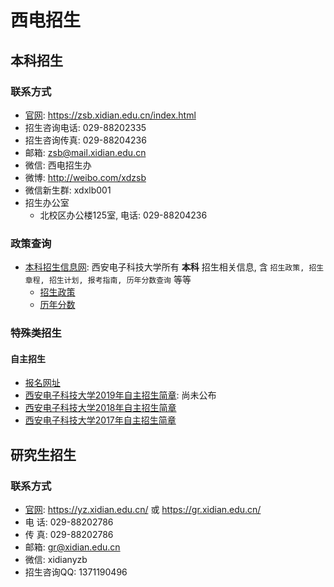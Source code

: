 
# 西电招生

## 本科招生

### 联系方式

- [官网](https://zsb.xidian.edu.cn/index.html): https://zsb.xidian.edu.cn/index.html
- 招生咨询电话: 029-88202335 
- 招生咨询传真: 029-88204236
- 邮箱: zsb@mail.xidian.edu.cn
- 微信: 西电招生办
- 微博: http://weibo.com/xdzsb
- 微信新生群: xdxlb001
- 招生办公室
   - 北校区办公楼125室, 电话: 029-88204236

### 政策查询

- [本科招生信息网](https://zsb.xidian.edu.cn/index.html): 西安电子科技大学所有 **本科** 招生相关信息, 含 ``招生政策, 招生章程, 招生计划, 报考指南, 历年分数查询`` 等等
   - [招生政策](https://zsb.xidian.edu.cn/html/zsxx/zszhc/)
   - [历年分数](https://zsb.xidian.edu.cn/html/zsxx/lnfs/)

### 特殊类招生

#### 自主招生

- [报名网址](https://gaokao.chsi.com.cn/zzbm/)
- [西安电子科技大学2019年自主招生简章](): 尚未公布
- [西安电子科技大学2018年自主招生简章](https://zsb.xidian.edu.cn/html/zsxx/zszhc/2018/0321/1000.html)
- [西安电子科技大学2017年自主招生简章](https://zsb.xidian.edu.cn/html/zsxx/zszhc/2017/0317/889.html)




## 研究生招生

### 联系方式


- [官网](https://gr.xidian.edu.cn/): https://yz.xidian.edu.cn/ 或 https://gr.xidian.edu.cn/
- 电 话: 029-88202786
- 传 真: 029-88202786
- 邮箱: gr@xidian.edu.cn
- 微信: xidianyzb
- 招生咨询QQ: 1371190496
